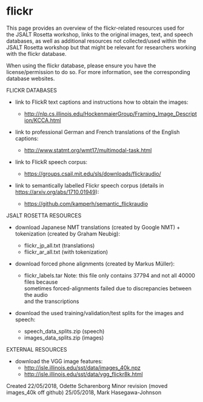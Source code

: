 # flickr

This page provides an overview of the flickr-related resources used for  
the JSALT Rosetta workshop, links to the original images, text, and speech  
databases, as well as additional resources not collected/used within the
JSALT Rosetta workshop but that might be relevant for researchers working  
with the flickr database.

When using the flickr database, please ensure you have the  
license/permission to do so. For more information, see the corresponding  
database websites.


FLICKR DATABASES
- link to FlickR text captions and instructions how to obtain the images:
     * http://nlp.cs.illinois.edu/HockenmaierGroup/Framing_Image_Description/KCCA.html

- link to professional German and French translations of the English  
captions:
   * http://www.statmt.org/wmt17/multimodal-task.html

- link to FlickR speech corpus:
     * https://groups.csail.mit.edu/sls/downloads/flickraudio/

- link to semantically labelled Flickr speech corpus (details in https://arxiv.org/abs/1710.01949):
    * https://github.com/kamperh/semantic_flickraudio


JSALT ROSETTA RESOURCES
- download Japanese NMT translations (created by Google NMT) +  
tokenization (created by Graham Neubig):
     * flickr_jp_all.txt (translations)
     * flickr_ar_all.txt (with tokenization)

- download forced phone alignments (created by Markus Müller):
     * flickr_labels.tar
Note: this file only contains 37794 and not all 40000 files because  
sometimes forced-alignments failed due to discrepancies between the audio  
and the transcriptions

- download the used training/validation/test splits for the images and  
speech:
     * speech_data_splits.zip (speech)
     * images_data_splits.zip (images)


EXTERNAL RESOURCES
- download the VGG image features:
     * http://isle.illinois.edu/sst/data/images_40k.npz
     * http://isle.illinois.edu/sst/data/vgg_flickr8k.html


Created 22/05/2018, Odette Scharenborg
Minor revision (moved images_40k off github) 25/05/2018, Mark Hasegawa-Johnson
